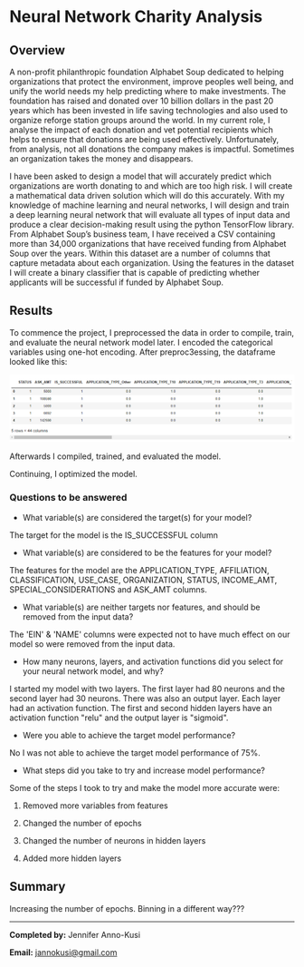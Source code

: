 # Neural Network Charity Analysis

## Overview


A non-profit philanthropic foundation Alphabet Soup dedicated to helping organizations that protect the environment, improve peoples well being, and unify the world  needs my help predicting where to make investments. The foundation has raised and donated over 10 billion dollars in the past 20 years which has been invested in life saving technologies and also used to organize reforge station groups around the world. In my current role, I analyse the impact of each donation and vet potential recipients which helps to ensure that donations are being used effectively. Unfortunately, from analysis, not all donations the company makes is impactful. Sometimes an organization takes the money and disappears.

I have been asked to design a model that will accurately predict which organizations are worth donating to and which are too high risk. I will create a mathematical data driven solution which will do this accurately. With my knowledge of machine learning and neural networks, I will design and train a deep learning neural network that will evaluate all types of input data and produce a clear decision-making result using the python TensorFlow library. From Alphabet Soup’s business team, I have received a CSV containing more than 34,000 organizations that have received funding from Alphabet Soup over the years. Within this dataset are a number of columns that capture metadata about each organization. Using the features in the dataset I will create a binary classifier that is capable of predicting whether applicants will be successful if funded by Alphabet Soup.

## Results
To commence the project, I preprocessed the data in order to compile, train, and evaluate the neural network model later. I encoded the categorical variables using one-hot encoding. After preproc3essing, the dataframe looked like this:

![image1](https://github.com/GerlechJen/Neural_Network_Charity_Analysis/blob/main/IMAGES/image2.png)

Afterwards I compiled, trained, and evaluated the model.

Continuing, I optimized the model.

### Questions to be answered 

- What variable(s) are considered the target(s) for your model?

The target for the model is the IS_SUCCESSFUL column

- What variable(s) are considered to be the features for your model?

The features for the model are the APPLICATION_TYPE, AFFILIATION, CLASSIFICATION, USE_CASE, ORGANIZATION, STATUS, INCOME_AMT, SPECIAL_CONSIDERATIONS and ASK_AMT        columns.

- What variable(s) are neither targets nor features, and should be removed from the input data?

The 'EIN' & 'NAME' columns were expected not to have much effect on our model so were removed from the input data. 

- How many neurons, layers, and activation functions did you select for your neural network model, and why?

I started my model with two layers. The first layer had 80 neurons and the second layer had 30 neurons. There was also an output layer. Each layer had an activation function. The first and second hidden layers have an activation function "relu" and the output layer is "sigmoid". 

- Were you able to achieve the target model performance?

No I was not able to achieve the target model performance of 75%.

- What steps did you take to try and increase model performance?

Some of the steps I took to try and make the model more accurate were:

1. Removed more variables from features

2. Changed the number of epochs

3. Changed the number of neurons in hidden layers

4. Added more hidden layers


## Summary


Increasing the number of epochs.
Binning in a different way???

----

**Completed by:** Jennifer Anno-Kusi

**Email:** jannokusi@gmail.com 
